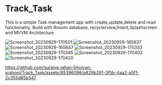 # Track_Task
This is a simple Task management app with create,update,delete and read functionality.
Build with Rooom database, recyclerview,Intent,Splashscreen and MVVM Architecture.

![Screenshot_20230929-170501](https://github.com/suraiya-jahan-bhuiyan-sraboni/Track_Task/assets/85396098/d6227418-c2dc-4bee-b239-a2c88a7aff7a)
![Screenshot_20230929-165837](https://github.com/suraiya-jahan-bhuiyan-sraboni/Track_Task/assets/85396098/9bb9b82c-ca89-405c-8b68-3cf0250ac271)
![Screenshot_20230929-165847](https://github.com/suraiya-jahan-bhuiyan-sraboni/Track_Task/assets/85396098/27451bed-96ff-435f-9684-c00f1af3267b)
![Screenshot_20230929-170333](https://github.com/suraiya-jahan-bhuiyan-sraboni/Track_Task/assets/85396098/234dc059-51ca-44d4-aa62-b80a370c48bd)
![Screenshot_20230929-170345](https://github.com/suraiya-jahan-bhuiyan-sraboni/Track_Task/assets/85396098/aab6a196-8e70-4def-8cbd-065edfcafc93)
![Screenshot_20230929-170403](https://github.com/suraiya-jahan-bhuiyan-sraboni/Track_Task/assets/85396098/a54adcd7-d5f1-4abd-a067-0c2b16b140f3)
![Screenshot_20230929-170420](https://github.com/suraiya-jahan-bhuiyan-sraboni/Track_Task/assets/85396098/e32cef11-69d7-4175-9853-74d23057a6b5)

https://github.com/suraiya-jahan-bhuiyan-sraboni/Track_Task/assets/85396098/a829b261-3f5b-4aa2-a5f1-2c355d85b547



